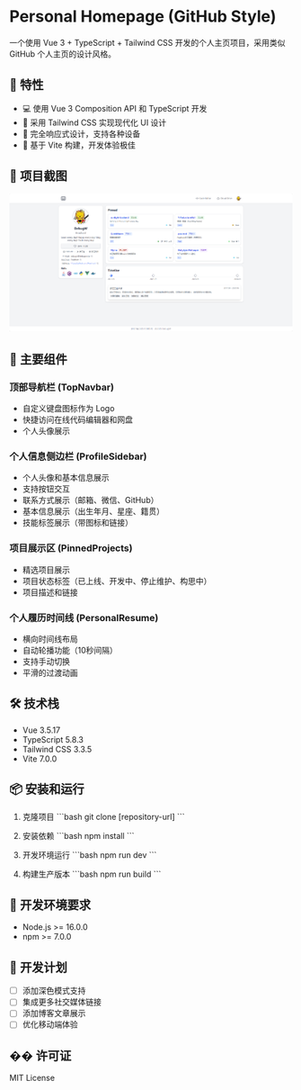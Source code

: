 # Personal Homepage (GitHub Style)

一个使用 Vue 3 + TypeScript + Tailwind CSS 开发的个人主页项目，采用类似 GitHub 个人主页的设计风格。

## 🌟 特性

- 💻 使用 Vue 3 Composition API 和 TypeScript 开发 
- 🎨 采用 Tailwind CSS 实现现代化 UI 设计
- 📱 完全响应式设计，支持各种设备
- 🚀 基于 Vite 构建，开发体验极佳

## 📸 项目截图

![项目预览](./screenshot.png)

## 🔨 主要组件

### 顶部导航栏 (TopNavbar)
- 自定义键盘图标作为 Logo
- 快捷访问在线代码编辑器和网盘
- 个人头像展示

### 个人信息侧边栏 (ProfileSidebar)
- 个人头像和基本信息展示
- 支持按钮交互
- 联系方式展示（邮箱、微信、GitHub）
- 基本信息展示（出生年月、星座、籍贯）
- 技能标签展示（带图标和链接）

### 项目展示区 (PinnedProjects)
- 精选项目展示
- 项目状态标签（已上线、开发中、停止维护、构思中）
- 项目描述和链接

### 个人履历时间线 (PersonalResume)
- 横向时间线布局
- 自动轮播功能（10秒间隔）
- 支持手动切换
- 平滑的过渡动画

## 🛠️ 技术栈

- Vue 3.5.17
- TypeScript 5.8.3
- Tailwind CSS 3.3.5
- Vite 7.0.0

## 📦 安装和运行

1. 克隆项目
\`\`\`bash
git clone [repository-url]
\`\`\`

2. 安装依赖
\`\`\`bash
npm install
\`\`\`

3. 开发环境运行
\`\`\`bash
npm run dev
\`\`\`

4. 构建生产版本
\`\`\`bash
npm run build
\`\`\`

## 🔧 开发环境要求

- Node.js >= 16.0.0
- npm >= 7.0.0

## 📝 开发计划

- [ ] 添加深色模式支持
- [ ] 集成更多社交媒体链接
- [ ] 添加博客文章展示
- [ ] 优化移动端体验

## �� 许可证

MIT License

